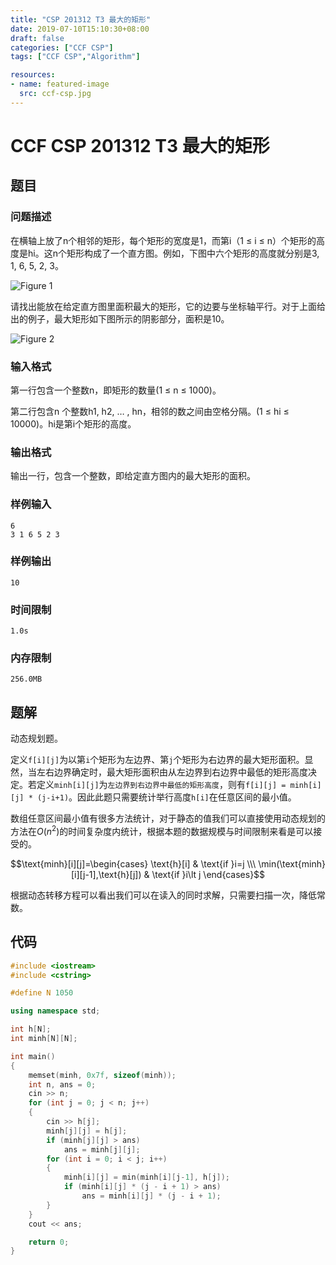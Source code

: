 ```yaml
---
title: "CSP 201312 T3 最大的矩形"
date: 2019-07-10T15:10:30+08:00
draft: false
categories: ["CCF CSP"]
tags: ["CCF CSP","Algorithm"]

resources:
- name: featured-image
  src: ccf-csp.jpg
---
```


# CCF CSP 201312 T3 最大的矩形

## 题目

### **问题描述**

在横轴上放了n个相邻的矩形，每个矩形的宽度是1，而第i（1 ≤ i ≤ n）个矩形的高度是hi。这n个矩形构成了一个直方图。例如，下图中六个矩形的高度就分别是3, 1, 6, 5, 2, 3。

![Figure 1](figure-1.png "Figure 1")

请找出能放在给定直方图里面积最大的矩形，它的边要与坐标轴平行。对于上面给出的例子，最大矩形如下图所示的阴影部分，面积是10。

![Figure 2](figure-2.png "Figure 2")

### 输入格式

第一行包含一个整数n，即矩形的数量(1 ≤ n ≤ 1000)。

第二行包含n 个整数h1, h2, … , hn，相邻的数之间由空格分隔。(1 ≤ hi ≤ 10000)。hi是第i个矩形的高度。

### 输出格式

输出一行，包含一个整数，即给定直方图内的最大矩形的面积。

### 样例输入

```
6
3 1 6 5 2 3
```

### 样例输出

```
10
```

### 时间限制

```
1.0s
```

### 内存限制

```
256.0MB
```

## 题解

动态规划题。

定义`f[i][j]`为以第`i`个矩形为左边界、第`j`个矩形为右边界的最大矩形面积。显然，当左右边界确定时，最大矩形面积由从左边界到右边界中最低的矩形高度决定。若定义`minh[i][j]`为`左边界到右边界中最低的矩形高度`，则有`f[i][j] = minh[i][j] * (j-i+1)`。因此此题只需要统计举行高度`h[i]`在任意区间的最小值。

数组任意区间最小值有很多方法统计，对于静态的值我们可以直接使用动态规划的方法在$O(n^2)$的时间复杂度内统计，根据本题的数据规模与时间限制来看是可以接受的。

$$\text{minh}[i][j]=\begin{cases} \text{h}[i] & \text{if }i=j \\\ \min(\text{minh}[i][j-1],\text{h}[j]) & \text{if }i\lt j \end{cases}$$

根据动态转移方程可以看出我们可以在读入的同时求解，只需要扫描一次，降低常数。

## 代码

```c++
#include <iostream>
#include <cstring>

#define N 1050

using namespace std;

int h[N];
int minh[N][N];

int main()
{
    memset(minh, 0x7f, sizeof(minh));
    int n, ans = 0;
    cin >> n;
    for (int j = 0; j < n; j++)
    {
        cin >> h[j];
        minh[j][j] = h[j];
        if (minh[j][j] > ans)
            ans = minh[j][j];
        for (int i = 0; i < j; i++)
        {
            minh[i][j] = min(minh[i][j-1], h[j]);
            if (minh[i][j] * (j - i + 1) > ans)
                ans = minh[i][j] * (j - i + 1);
        }
    }
    cout << ans;

    return 0;
}
```

